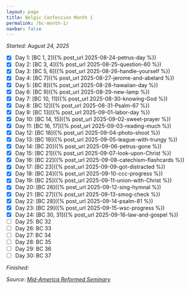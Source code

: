 ```yaml
---
layout: page
title: Belgic Confession Month 1
permalink: /bc-month-1/
navbar: false
---
```


*Started: August 24, 2025*

- [x] Day 1: [BC 1, 2]({% post_url 2025-08-24-petrus-day %})
- [x] Day 2: [BC 3, 4]({% post_url 2025-08-25-question-60 %})
- [x] Day 3: [BC 5, 6]({% post_url 2025-08-26-handle-yourself %})
- [x] Day 4: [BC 7]({% post_url 2025-08-27-jerome-and-abelard %})
- [x] Day 5: [BC 8]({% post_url 2025-08-28-hawaiian-day %})
- [x] Day 6: [BC 9]({% post_url 2025-08-29-new-lamp %})
- [x] Day 7: [BC 10, 11]({% post_url 2025-08-30-knowing-God %})
- [x] Day 8: [BC 12]({% post_url 2025-08-31-Psalm-67 %})
- [x] Day 9: [BC 13]({% post_url 2025-09-01-labor-day %})
- [x] Day 10: [BC 14, 15]({% post_url 2025-09-02-sweet-prayer %})
- [x] Day 11: [BC 16, 17]({% post_url 2025-09-03-reading-much %})
- [x] Day 12: [BC 18]({% post_url 2025-09-04-photo-shoot %})
- [x] Day 13: [BC 19]({% post_url 2025-09-05-league-with-trungy %})
- [x] Day 14: [BC 20]({% post_url 2025-09-06-petrus-gone %})
- [x] Day 15: [BC 21]({% post_url 2025-09-07-look-upon-Christ %})
- [x] Day 16: [BC 22]({% post_url 2025-09-08-catechism-flashcards %})
- [x] Day 17: [BC 23]({% post_url 2025-09-09-got-distracted %})
- [x] Day 18: [BC 24]({% post_url 2025-09-10-ccc-progress %})
- [x] Day 19: [BC 25]({% post_url 2025-09-11-union-with-Christ %})
- [x] Day 20: [BC 26]({% post_url 2025-09-12-sing-hymnal %})
- [x] Day 21: [BC 27]({% post_url 2025-09-13-smog-check %})
- [x] Day 22: [BC 28]({% post_url 2025-09-14-psalm-81 %})
- [x] Day 23: [BC 29]({% post_url 2025-09-15-wsc-progress %})
- [x] Day 24: [BC 30, 31]({% post_url 2025-09-16-law-and-gospel %})
- [ ] Day 25: BC 32
- [ ] Day 26: BC 33
- [ ] Day 27: BC 34
- [ ] Day 28: BC 35
- [ ] Day 29: BC 36
- [ ] Day 30: BC 37

*Finished:*

*Source:* [*Mid-America Reformed Seminary*](https://s3.us-west-1.amazonaws.com/blog.swang.cloud/reformed-standards-monthly.pdf)